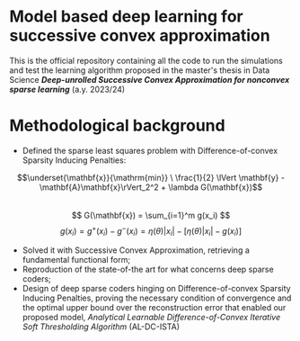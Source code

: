 # Model based deep learning for successive convex approximation 
This is the official repository containing all the code to run the simulations and test the learning algorithm proposed in the master's thesis in Data Science  ***Deep-unrolled Successive Convex Approximation for
nonconvex sparse learning*** (a.y. 2023/24)

# Methodological background
+ Defined the sparse least squares problem with Difference-of-convex Sparsity Inducing Penalties:
  
$$\underset{\mathbf{x}}{\mathrm{min}} \  \frac{1}{2} \lVert \mathbf{y} - \mathbf{A}\mathbf{x}\rVert_2^2 + \lambda G(\mathbf{x})$$  
$$ G(\mathbf{x}) = \sum_{i=1}^m g(x_i) $$
$$ g(x_i) = g^+(x_i) - g^-(x_i) = \eta(\theta)|x_i| - [\eta(\theta)|x_i| - g(x_i)] $$

+ Solved it with Successive Convex Approximation, retrieving a fundamental functional form;
+ Reproduction of the state-of-the art for what concerns deep sparse coders;
+ Design of deep sparse coders hinging on Difference-of-convex Sparsity Inducing Penalties, proving the necessary condition of convergence and the optimal upper bound over the reconstruction error that enabled our proposed model, *Analytical Learnable Difference-of-Convex Iterative Soft Thresholding Algorithm* (AL-DC-ISTA)
